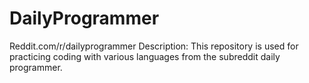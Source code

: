 # DailyProgrammer
Reddit.com/r/dailyprogrammer
Description: This repository is used for practicing coding with various languages from the subreddit daily programmer. 
